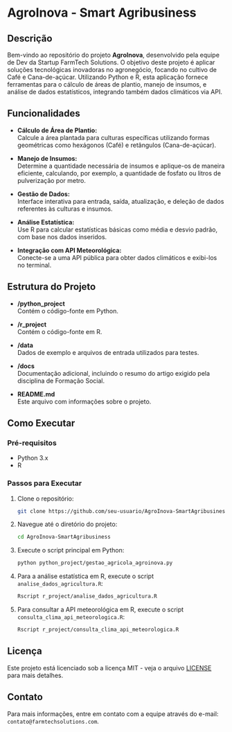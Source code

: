 
# AgroInova - Smart Agribusiness

## Descrição

Bem-vindo ao repositório do projeto **AgroInova**, desenvolvido pela equipe de Dev da Startup FarmTech Solutions. O objetivo deste projeto é aplicar soluções tecnológicas inovadoras no agronegócio, focando no cultivo de Café e Cana-de-açúcar. Utilizando Python e R, esta aplicação fornece ferramentas para o cálculo de áreas de plantio, manejo de insumos, e análise de dados estatísticos, integrando também dados climáticos via API.

## Funcionalidades

- **Cálculo de Área de Plantio:**  
  Calcule a área plantada para culturas específicas utilizando formas geométricas como hexágonos (Café) e retângulos (Cana-de-açúcar).

- **Manejo de Insumos:**  
  Determine a quantidade necessária de insumos e aplique-os de maneira eficiente, calculando, por exemplo, a quantidade de fosfato ou litros de pulverização por metro.

- **Gestão de Dados:**  
  Interface interativa para entrada, saída, atualização, e deleção de dados referentes às culturas e insumos.

- **Análise Estatística:**  
  Use R para calcular estatísticas básicas como média e desvio padrão, com base nos dados inseridos.

- **Integração com API Meteorológica:**  
  Conecte-se a uma API pública para obter dados climáticos e exibi-los no terminal.

## Estrutura do Projeto

- **/python_project**  
  Contém o código-fonte em Python.
  
- **/r_project**  
  Contém o código-fonte em R.
  
- **/data**  
  Dados de exemplo e arquivos de entrada utilizados para testes.
  
- **/docs**  
  Documentação adicional, incluindo o resumo do artigo exigido pela disciplina de Formação Social.

- **README.md**  
  Este arquivo com informações sobre o projeto.

## Como Executar

### Pré-requisitos

- Python 3.x
- R

### Passos para Executar

1. Clone o repositório:
    ```bash
    git clone https://github.com/seu-usuario/AgroInova-SmartAgribusiness.git
    ```
2. Navegue até o diretório do projeto:
    ```bash
    cd AgroInova-SmartAgribusiness
    ```
3. Execute o script principal em Python:
    ```bash
    python python_project/gestao_agricola_agroinova.py
    ```
4. Para a análise estatística em R, execute o script `analise_dados_agricultura.R`:
    ```bash
    Rscript r_project/analise_dados_agricultura.R
    ```
5. Para consultar a API meteorológica em R, execute o script `consulta_clima_api_meteorologica.R`:
    ```bash
    Rscript r_project/consulta_clima_api_meteorologica.R
    ```

## Licença

Este projeto está licenciado sob a licença MIT - veja o arquivo [LICENSE](LICENSE) para mais detalhes.

## Contato

Para mais informações, entre em contato com a equipe através do e-mail: `contato@farmtechsolutions.com`.
